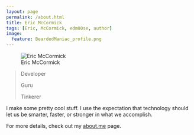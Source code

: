 ```yaml
---
layout: page
permalink: /about.html
title: Eric McCormick
tags: [Eric, McCormick, edm00se, author]
image:
  feature: BeardedManiac_profile.png
---
```

<figure>
  <img src="{{ site.url }}/images/BeardedManiac_profile.jpg" alt="Eric McCormick" class="post-avatar img-circle img-responsive">
  <figcaption>Eric McCormick</figcaption>
</figure>

>Developer
>
>Guru
>
>Tinkerer

I make some pretty cool stuff. I use the expectation that technology should let us be smarter, faster, or stronger in what we accomplish.

For more details, check out my [about.me](http://about.me/EricMcCormick) page.